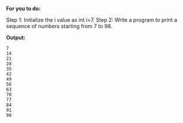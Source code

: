 **For you to do:**

Step 1: Initialize the i value as int i=7.
Step 2: Write a program to print a sequence of numbers
starting from 7 to 98.

**Output:**

```
7
14
21
28
35
42
49
56
63
70
77
84
91
98
```

